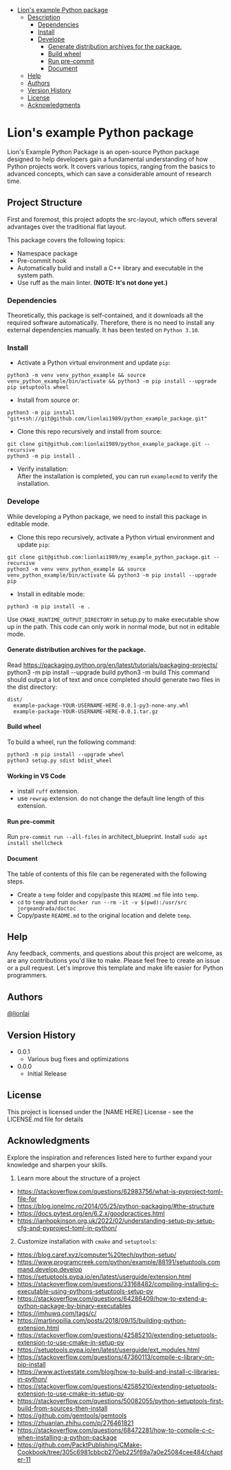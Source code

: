 <!-- START doctoc generated TOC please keep comment here to allow auto update -->
<!-- DON'T EDIT THIS SECTION, INSTEAD RE-RUN doctoc TO UPDATE -->


- [Lion's example Python package](#lions-example-python-package)
  - [Description](#description)
    - [Dependencies](#dependencies)
    - [Install](#install)
    - [Develope](#develope)
      - [Generate distribution archives for the package.](#generate-distribution-archives-for-the-package)
      - [Build wheel](#build-wheel)
      - [Run pre-commit](#run-pre-commit)
      - [Document](#document)
  - [Help](#help)
  - [Authors](#authors)
  - [Version History](#version-history)
  - [License](#license)
  - [Acknowledgments](#acknowledgments)

<!-- END doctoc generated TOC please keep comment here to allow auto update -->

# Lion's example Python package

Lion's Example Python Package is an open-source Python package designed to help developers gain a fundamental understanding of how Python projects work. It covers various topics, ranging from the basics to advanced concepts, which can save a considerable amount of research time.

## Project Structure
First and foremost, this project adopts the src-layout, which offers several
advantages over the traditional flat layout.

This package covers the following topics:
- Namespace package
- Pre-commit hook
- Automatically build and install a C++ library and executable in the system path.
- Use ruff as the main linter. **(NOTE: It's not done yet.)**

### Dependencies
Theoretically, this package is self-contained, and it downloads all the required software automatically. Therefore, there is no need to install any external dependencies manually. It has been tested on `Python 3.10`.

### Install
- Activate a Python virtual environment and update `pip`:
```
python3 -m venv venv_python_example && source venv_python_example/bin/activate && python3 -m pip install --upgrade pip setuptools wheel
```
- Install from source or:
```
python3 -m pip install "git+ssh://git@github.com/lionlai1989/python_example_package.git"
```

- Clone this repo recursively and install from source:
```
git clone git@github.com:lionlai1989/python_example_package.git --recursive
python3 -m pip install .
```

- Verify installation:  
  After the installation is completed, you can run `examplecmd` to verify the installation.

### Develope
While developing a Python package, we need to install this package in editable
mode.
- Clone this repo recursively, activate a Python virtual environment and update `pip`:
```
git clone git@github.com:lionlai1989/my_example_python_package.git --recursive
python3 -m venv venv_python_example && source venv_python_example/bin/activate && python3 -m pip install --upgrade pip
```
- Install in editable mode:
```
python3 -m pip install -e .
```

Use `CMAKE_RUNTIME_OUTPUT_DIRECTORY` in setup.py to make executable show up in the path.
This code can only work in normal mode, but not in editable mode.

#### Generate distribution archives for the package.
Read https://packaging.python.org/en/latest/tutorials/packaging-projects/
python3 -m pip install --upgrade build
python3 -m build
This command should output a lot of text and once completed should generate two files in the dist directory:
```shell
dist/
  example-package-YOUR-USERNAME-HERE-0.0.1-py3-none-any.whl
  example-package-YOUR-USERNAME-HERE-0.0.1.tar.gz
```
#### Build wheel
To build a wheel, run the following command:
```
python3 -m pip install --upgrade wheel
python3 setup.py sdist bdist_wheel
```

#### Working in VS Code
- install `ruff` extension.
- use `rewrap` extension. do not change the default line length of this extension.

#### Run pre-commit
Run `pre-commit run --all-files` in architect_blueprint.
Install `sudo apt install shellcheck`

#### Document
The table of contents of this file can be regenerated with the following steps.
- Create a `temp` folder and copy/paste this `README.md` file into `temp`.
- `cd` to `temp` and run `docker run --rm -it -v $(pwd):/usr/src jorgeandrada/doctoc`
- Copy/paste `README.md` to the original location and delete `temp`.

## Help

Any feedback, comments, and questions about this project are welcome, as are any contributions you'd like to make. Please feel free to create an issue or a pull request. Let's improve this template and make life easier for Python programmers.


## Authors
[@lionlai](https://github.com/lionlai1989)

## Version History

* 0.0.1
    * Various bug fixes and optimizations
* 0.0.0
    * Initial Release

## License

This project is licensed under the [NAME HERE] License - see the LICENSE.md file
for details

## Acknowledgments
Explore the inspiration and references listed here to further expand your knowledge and sharpen your skills.

1. Learn more about the structure of a project
- https://stackoverflow.com/questions/62983756/what-is-pyproject-toml-file-for
- https://blog.ionelmc.ro/2014/05/25/python-packaging/#the-structure
- https://docs.pytest.org/en/6.2.x/goodpractices.html
- https://ianhopkinson.org.uk/2022/02/understanding-setup-py-setup-cfg-and-pyproject-toml-in-python/

2. Customize installation with `cmake` and `setuptools`:
- https://blog.caref.xyz/computer%20tech/python-setup/
- https://www.programcreek.com/python/example/88191/setuptools.command.develop.develop
- https://setuptools.pypa.io/en/latest/userguide/extension.html
- https://stackoverflow.com/questions/33168482/compiling-installing-c-executable-using-pythons-setuptools-setup-py
- https://stackoverflow.com/questions/64286409/how-to-extend-a-python-package-by-binary-executables
- https://imhuwq.com/tags/c/
- https://martinopilia.com/posts/2018/09/15/building-python-extension.html
- https://stackoverflow.com/questions/42585210/extending-setuptools-extension-to-use-cmake-in-setup-py
- https://setuptools.pypa.io/en/latest/userguide/ext_modules.html
- https://stackoverflow.com/questions/47360113/compile-c-library-on-pip-install
- https://www.activestate.com/blog/how-to-build-and-install-c-libraries-in-python/
- https://stackoverflow.com/questions/42585210/extending-setuptools-extension-to-use-cmake-in-setup-py
- https://stackoverflow.com/questions/50082055/python-setuptools-first-build-from-sources-then-install
- https://github.com/gemtools/gemtools
- https://zhuanlan.zhihu.com/p/276461821
- https://stackoverflow.com/questions/68472281/how-to-compile-c-c-when-installing-a-python-package
- https://github.com/PacktPublishing/CMake-Cookbook/tree/305c6981cbbcb270eb225f69a7a0e25084cee484/chapter-11
